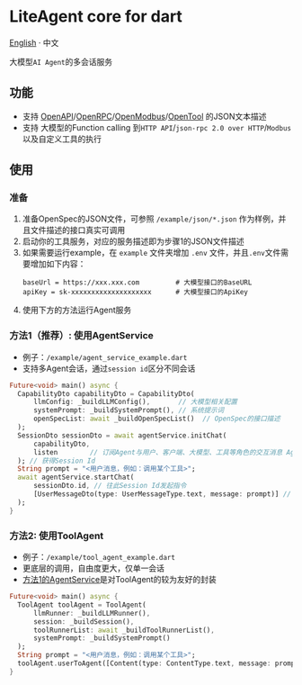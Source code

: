 # LiteAgent core for dart

[English](README.md) · 中文

大模型`AI Agent`的多会话服务

## 功能

- 支持 [OpenAPI](https://github.com/djbird2046/openapi_dart)/[OpenRPC](https://github.com/djbird2046/openrpc_dart)/[OpenModbus](https://github.com/djbird2046/openmodbus_dart)/[OpenTool](https://github.com/djbird2046/opentool_dart) 的JSON文本描述
- 支持 大模型的Function calling 到`HTTP API`/`json-rpc 2.0 over HTTP`/`Modbus`以及自定义工具的执行

## 使用

### 准备

1. 准备OpenSpec的JSON文件，可参照 `/example/json/*.json` 作为样例，并且文件描述的接口真实可调用
2. 启动你的工具服务，对应的服务描述即为步骤1的JSON文件描述
3. 如果需要运行example，在 `example` 文件夹增加 `.env` 文件，并且`.env`文件需要增加如下内容：
     ```properties
     baseUrl = https://xxx.xxx.com         # 大模型接口的BaseURL
     apiKey = sk-xxxxxxxxxxxxxxxxxxxx      # 大模型接口的ApiKey
     ```
4. 使用下方的方法运行Agent服务

### 方法1（推荐）: 使用AgentService
- 例子：`/example/agent_service_example.dart`
- 支持多Agent会话，通过`session id`区分不同会话

```dart
Future<void> main() async {
  CapabilityDto capabilityDto = CapabilityDto(
      llmConfig: _buildLLMConfig(),       // 大模型相关配置
      systemPrompt: _buildSystemPrompt(), // 系统提示词
      openSpecList: await _buildOpenSpecList()  // OpenSpec的接口描述
  );
  SessionDto sessionDto = await agentService.initChat(
      capabilityDto, 
      listen        // 订阅Agent与用户、客户端、大模型、工具等角色的交互消息 AgentMessage
  ); // 获得Session Id
  String prompt = "<用户消息，例如：调用某个工具>";
  await agentService.startChat(
      sessionDto.id, // 往此Session Id发起指令
      [UserMessageDto(type: UserMessageType.text, message: prompt)] // 用户指令，支持text/imageUrl
  );
}
```

### 方法2: 使用ToolAgent

- 例子：`/example/tool_agent_example.dart`
- 更底层的调用，自由度更大，仅单一会话
- [方法1的AgentService](#方法1推荐-使用agentservice)是对ToolAgent的较为友好的封装

```dart
Future<void> main() async {
  ToolAgent toolAgent = ToolAgent(
      llmRunner: _buildLLMRunner(),
      session: _buildSession(),
      toolRunnerList: await _buildToolRunnerList(),
      systemPrompt: _buildSystemPrompt()
  );
  String prompt = "<用户消息，例如：调用某个工具>";
  toolAgent.userToAgent([Content(type: ContentType.text, message: prompt)]);
}
```